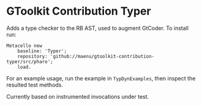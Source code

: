 # GToolkit Contribution Typer

Adds a type checker to the RB AST, used to augment GtCoder.
To install run:

```
Metacello new
    baseline: 'Typer';
    repository: 'github://maenu/gtoolkit-contribution-typer/src/pharo';
    load.
```

For an example usage, run the example in `TypDynExamples`, then inspect the resulted test methods.

Currently based on instrumented invocations under test.
